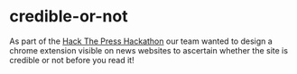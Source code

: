 # credible-or-not

As part of the [Hack The Press Hackathon](https://hackthepress.org/) our team wanted to design a chrome extension visible on news websites to ascertain whether the site is credible or not before you read it!
